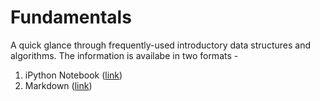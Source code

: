 # Fundamentals

A quick glance through frequently-used introductory data structures and algorithms. The information is availabe in two formats - 
1. iPython Notebook ([link](fundamentals.ipynb))
2. Markdown ([link](fundamentals.md))
